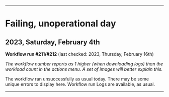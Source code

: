 
***

# Failing, unoperational day

## 2023, Saturday, February 4th

**Workflow run #211/#212** (last checked: 2023, Thursday, February 16th)

_The workflow number reports as 1 higher (when downloading logs) than the workload count in the actions menu. A set of images will better explain this._

The workflow ran unsuccessfully as usual today. There may be some unique errors to display here. Workflow run Logs are available, as usual.

***
